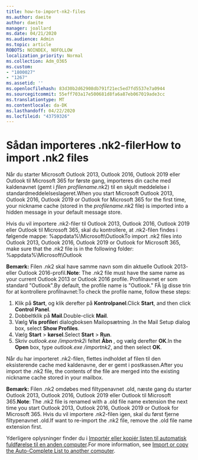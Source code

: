 ```yaml
---
title: how-to-import-nk2-files
ms.author: daeite
author: daeite
manager: joallard
ms.date: 04/21/2020
ms.audience: Admin
ms.topic: article
ROBOTS: NOINDEX, NOFOLLOW
localization_priority: Normal
ms.collection: Adm_O365
ms.custom:
- "1800027"
- "1267"
ms.assetid: ''
ms.openlocfilehash: 83d30b2d62908db791f21ec5ed7fd5537e7a0944
ms.sourcegitcommit: 55eff703a17e500681d8fa6a87eb067019ade3cc
ms.translationtype: MT
ms.contentlocale: da-DK
ms.lasthandoff: 04/22/2020
ms.locfileid: "43759326"
---
```

# <a name="how-to-import-nk2-files"></a><span data-ttu-id="ee89a-102">Sådan importeres .nk2-filer</span><span class="sxs-lookup"><span data-stu-id="ee89a-102">How to import .nk2 files</span></span> 

<span data-ttu-id="ee89a-103">Når du starter Microsoft Outlook 2013, Outlook 2016, Outlook 2019 eller Outlook til Microsoft 365 for første gang, importeres din cache med kaldenavnet (gemt i *filen profilename*.nk2) til en skjult meddelelse i standardmeddelelseslageret.</span><span class="sxs-lookup"><span data-stu-id="ee89a-103">When you start Microsoft Outlook 2013, Outlook 2016, Outlook 2019 or Outlook for Microsoft 365 for the first time, your nickname cache (stored in the *profilename*.nk2 file) is imported into a hidden message in your default message store.</span></span>

<span data-ttu-id="ee89a-104">Hvis du vil importere .nk2-filer til Outlook 2013, Outlook 2016, Outlook 2019 eller Outlook til Microsoft 365, skal du kontrollere, at .nk2-filen findes i følgende mappe: %appdata%\Microsoft\Outlook</span><span class="sxs-lookup"><span data-stu-id="ee89a-104">To import .nk2 files into Outlook 2013, Outlook 2016, Outlook 2019 or Outlook for Microsoft 365, make sure that the .nk2 file is in the following folder: %appdata%\Microsoft\Outlook</span></span>

<span data-ttu-id="ee89a-105">**Bemærk:** Filen .nk2 skal have samme navn som din aktuelle Outlook 2013- eller Outlook 2016-profil.</span><span class="sxs-lookup"><span data-stu-id="ee89a-105">**Note**: The .nk2 file must have the same name as your current Outlook 2013 or Outlook 2016 profile.</span></span> <span data-ttu-id="ee89a-106">Profilnavnet er som standard "Outlook".</span><span class="sxs-lookup"><span data-stu-id="ee89a-106">By default, the profile name is "Outlook."</span></span> <span data-ttu-id="ee89a-107">FÃ ̧lg disse trin for at kontrollere profilnavnet:</span><span class="sxs-lookup"><span data-stu-id="ee89a-107">To check the profile name, follow these steps:</span></span> 
1. <span data-ttu-id="ee89a-108">Klik på **Start**, og klik derefter på **Kontrolpanel**.</span><span class="sxs-lookup"><span data-stu-id="ee89a-108">Click **Start**, and then click **Control Panel**.</span></span>
2. <span data-ttu-id="ee89a-109">Dobbeltklik på **Mail**.</span><span class="sxs-lookup"><span data-stu-id="ee89a-109">Double-click **Mail**.</span></span>
3. <span data-ttu-id="ee89a-110">Vælg **Vis profiler**i dialogboksen Mailopsætning .</span><span class="sxs-lookup"><span data-stu-id="ee89a-110">In the Mail Setup dialog box, select **Show Profiles**.</span></span>
4. <span data-ttu-id="ee89a-111">Vælg **Start** > **kørsel**.</span><span class="sxs-lookup"><span data-stu-id="ee89a-111">Select **Start** > **Run**.</span></span>
5. <span data-ttu-id="ee89a-112">Skriv *outlook.exe /importnk2*i feltet **Åbn** , og vælg derefter **OK**.</span><span class="sxs-lookup"><span data-stu-id="ee89a-112">In the **Open** box, type *outlook.exe /importnk2*, and then select **OK**.</span></span> 

<span data-ttu-id="ee89a-113">Når du har importeret .nk2-filen, flettes indholdet af filen til den eksisterende cache med kaldenavne, der er gemt i postkassen.</span><span class="sxs-lookup"><span data-stu-id="ee89a-113">After you import the .nk2 file, the contents of the file are merged into the existing nickname cache stored in your mailbox.</span></span>

<span data-ttu-id="ee89a-114">**Bemærk:** Filen .nk2 omdøbes med filtypenavnet .old, næste gang du starter Outlook 2013, Outlook 2016, Outlook 2019 eller Outlook til Microsoft 365.</span><span class="sxs-lookup"><span data-stu-id="ee89a-114">**Note**: The .nk2 file is renamed with a .old file name extension the next time you start Outlook 2013, Outlook 2016, Outlook 2019 or Outlook for Microsoft 365.</span></span> <span data-ttu-id="ee89a-115">Hvis du vil importere .nk2-filen igen, skal du først fjerne filtypenavnet .old.</span><span class="sxs-lookup"><span data-stu-id="ee89a-115">If want to re-import the .nk2 file, remove the .old file name extension first.</span></span>

<span data-ttu-id="ee89a-116">Yderligere oplysninger finder du i [Importér eller kopiér listen til automatisk fuldførelse til en anden computer](https://support.microsoft.com/help/2806550/how-to-import-nk2-files-into-outlook%).</span><span class="sxs-lookup"><span data-stu-id="ee89a-116">For more information, see [Import or copy the Auto-Complete List to another computer](https://support.microsoft.com/help/2806550/how-to-import-nk2-files-into-outlook%).</span></span>
